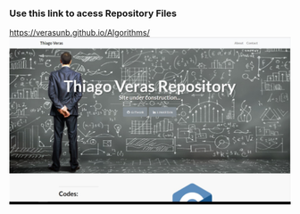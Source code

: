 ### Use this link to acess Repository Files ###
https://verasunb.github.io/Algorithms/
![](pages/img/page-bg.jpeg)
